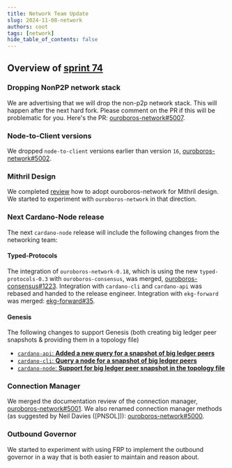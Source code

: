 ```yaml
---
title: Network Team Update
slug: 2024-11-08-network
authors: coot
tags: [network]
hide_table_of_contents: false
---
```


## Overview of [sprint 74][sprint-74]

### Dropping NonP2P network stack

We are advertising that we will drop the non-p2p network stack.  This will
happen after the next hard fork.  Please comment on the PR if this will be
problematic for you.  Here's the PR: [ouroboros-network#5007].

### Node-to-Client versions

We dropped `node-to-client` versions earlier than version `16`,
[ouroboros-network#5002].

### Mithril Design

We completed [review][ouroboros-mithril] how to adopt ouroboros-network for
Mithril design.  We started to experiment with `ouroboros-network` in that
direction.

### Next Cardano-Node release

The next `cardano-node` release will include the following changes from the
networking team:

#### Typed-Protocols

The integration of `ouroboros-network-0.18`, which is using the new
`typed-protocols-0.3` with `ouroboros-consensus`, was merged,
[ouroboros-consensus#1223].  Integration with `cardano-cli` and `cardano-api`
was rebased and handed to the release engineer.  Integration with `ekg-forward`
was merged: [ekg-forward#35].

#### Genesis

The following changes to support Genesis (both creating big ledger peer
snapshots & providing them in a topology file)

* [`cardano-api`: **Added a new query for a snapshot of big ledger peers**][cardano-api#521]
* [`cardano-cli`: **Query a node for a snapshot of big ledger peers**][cardano-cli#727]
* [`cardano-node`: **Support for big ledger peer snapshot in the topology file**][cardano-node#5787]

### Connection Manager

We merged the documentation review of the connection manager, [ouroboros-network#5001].
We also renamed connection manager methods (as suggested by Neil Davies
([PNSOL])): [ouroboros-network#5000].

### Outbound Governor

We started to experiment with using FRP to implement the outbound governor in a way
that is both easier to maintain and reason about.

[sprint-74]: https://github.com/orgs/IntersectMBO/projects/5/views/1?filterQuery=sprint%3A+%22Sprint+74%22

[cardano-api#521]: https://github.com/IntersectMBO/cardano-api/pull/521
[cardano-cli#727]: https://github.com/IntersectMBO/cardano-cli/pull/727
[cardano-node#5787]: https://github.com/IntersectMBO/cardano-node/pull/5787
[ekg-forward#35]: https://github.com/input-output-hk/ekg-forward/pull/35
[PNOSOL]: https://www.pnsol.com/
[ouroboros-consensus#1223]: https://github.com/IntersectMBO/ouroboros-consensus/pull/1223
[ouroboros-mithril]: https://github.com/IntersectMBO/ouroboros-network/wiki/Reusable-Diffusion-Investigation
[ouroboros-network#5000]: https://github.com/IntersectMBO/ouroboros-network/pull/5000
[ouroboros-network#5001]: https://github.com/IntersectMBO/ouroboros-network/pull/5001
[ouroboros-network#5002]: https://github.com/IntersectMBO/ouroboros-network/pull/5002
[ouroboros-network#5007]: https://github.com/IntersectMBO/ouroboros-network/pull/5007
